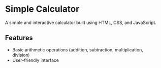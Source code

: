 # Simple Calculator

A simple and interactive calculator built using HTML, CSS, and JavaScript.

## Features

- Basic arithmetic operations (addition, subtraction, multiplication, division)
- User-friendly interface
